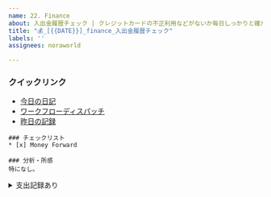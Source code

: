 ```yaml
---
name: 22. Finance
about: 入出金履歴チェック | クレジットカードの不正利用などがないか毎日しっかりと確かめましょう
title: "💰_[{{DATE}}]_finance_入出金履歴チェック"
labels: ''
assignees: noraworld

---
```


### クイックリンク
* [今日の日記]([{{MAIN_REPO_TODAY_URL}}])
* [ワークフローディスパッチ](https://github.com/noraworld/diary-templates-assistant/actions/workflows/finance.yml)
* [昨日の記録](https://github.com/noraworld/diary-templates/blob/main/templates/finance/[{{YESTERDAY_YEAR}}]/[{{YESTERDAY_MONTH}}]/[{{YESTERDAY_DATE}}]-.md)

```
### チェックリスト
* [x] Money Forward

### 分析・所感
特になし。
```

<details>
<summary>支出記録あり</summary>

```
### チェックリスト
* [ ] Money Forward

### 支出
| 概要 | 金額 | 妥当性 |
| --- | :---: | :---: |


### 分析・所感
特になし。
```
</details>
